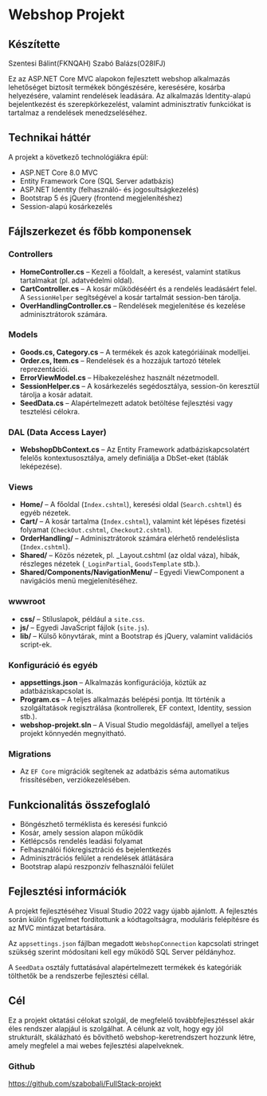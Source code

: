 # Webshop Projekt

## Készítette

Szentesi Bálint(FKNQAH)
Szabó Balázs(O28IFJ)

Ez az ASP.NET Core MVC alapokon fejlesztett webshop alkalmazás lehetőséget biztosít termékek böngészésére, keresésére, kosárba helyezésére, valamint rendelések leadására. Az alkalmazás Identity-alapú bejelentkezést és szerepkörkezelést, valamint adminisztratív funkciókat is tartalmaz a rendelések menedzseléséhez.

## Technikai háttér

A projekt a következő technológiákra épül:

- ASP.NET Core 8.0 MVC
- Entity Framework Core (SQL Server adatbázis)
- ASP.NET Identity (felhasználó- és jogosultságkezelés)
- Bootstrap 5 és jQuery (frontend megjelenítéshez)
- Session-alapú kosárkezelés

## Fájlszerkezet és főbb komponensek

### Controllers

- **HomeController.cs** – Kezeli a főoldalt, a keresést, valamint statikus tartalmakat (pl. adatvédelmi oldal).
- **CartController.cs** – A kosár működéséért és a rendelés leadásáért felel. A `SessionHelper` segítségével a kosár tartalmát session-ben tárolja.
- **OverHandlingController.cs** – Rendelések megjelenítése és kezelése adminisztrátorok számára.

### Models

- **Goods.cs, Category.cs** – A termékek és azok kategóriáinak modelljei.
- **Order.cs, Item.cs** – Rendelések és a hozzájuk tartozó tételek reprezentációi.
- **ErrorViewModel.cs** – Hibakezeléshez használt nézetmodell.
- **SessionHelper.cs** – A kosárkezelés segédosztálya, session-ön keresztül tárolja a kosár adatait.
- **SeedData.cs** – Alapértelmezett adatok betöltése fejlesztési vagy tesztelési célokra.

### DAL (Data Access Layer)

- **WebshopDbContext.cs** – Az Entity Framework adatbáziskapcsolatért felelős kontextusosztálya, amely definiálja a DbSet-eket (táblák leképezése).

### Views

- **Home/** – A főoldal (`Index.cshtml`), keresési oldal (`Search.cshtml`) és egyéb nézetek.
- **Cart/** – A kosár tartalma (`Index.cshtml`), valamint két lépéses fizetési folyamat (`CheckOut.cshtml`, `Checkout2.cshtml`).
- **OrderHandling/** – Adminisztrátorok számára elérhető rendeléslista (`Index.cshtml`).
- **Shared/** – Közös nézetek, pl. _Layout.cshtml (az oldal váza), hibák, részleges nézetek (`_LoginPartial`, `GoodsTemplate` stb.).
- **Shared/Components/NavigationMenu/** – Egyedi ViewComponent a navigációs menü megjelenítéséhez.

### wwwroot

- **css/** – Stíluslapok, például a `site.css`.
- **js/** – Egyedi JavaScript fájlok (`site.js`).
- **lib/** – Külső könyvtárak, mint a Bootstrap és jQuery, valamint validációs script-ek.

### Konfiguráció és egyéb

- **appsettings.json** – Alkalmazás konfigurációja, köztük az adatbáziskapcsolat is.
- **Program.cs** – A teljes alkalmazás belépési pontja. Itt történik a szolgáltatások regisztrálása (kontrollerek, EF context, Identity, session stb.).
- **webshop-projekt.sln** – A Visual Studio megoldásfájl, amellyel a teljes projekt könnyedén megnyitható.

### Migrations

- Az `EF Core` migrációk segítenek az adatbázis séma automatikus frissítésében, verziókezelésében.

## Funkcionalitás összefoglaló

- Böngészhető terméklista és keresési funkció
- Kosár, amely session alapon működik
- Kétlépcsős rendelés leadási folyamat
- Felhasználói fiókregisztráció és bejelentkezés
- Adminisztrációs felület a rendelések átlátására
- Bootstrap alapú reszponzív felhasználói felület

## Fejlesztési információk

A projekt fejlesztéséhez Visual Studio 2022 vagy újabb ajánlott. A fejlesztés során külön figyelmet fordítottunk a kódtagoltságra, moduláris felépítésre és az MVC mintázat betartására.

Az `appsettings.json` fájlban megadott `WebshopConnection` kapcsolati stringet szükség szerint módosítani kell egy működő SQL Server példányhoz.

A `SeedData` osztály futtatásával alapértelmezett termékek és kategóriák tölthetők be a rendszerbe fejlesztési céllal.

## Cél

Ez a projekt oktatási célokat szolgál, de megfelelő továbbfejlesztéssel akár éles rendszer alapjául is szolgálhat. A célunk az volt, hogy egy jól strukturált, skálázható és bővíthető webshop-keretrendszert hozzunk létre, amely megfelel a mai webes fejlesztési alapelveknek.

### Github
https://github.com/szabobali/FullStack-projekt
